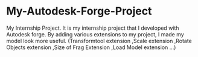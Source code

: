 # My-Autodesk-Forge-Project
My Internship Project. 
It is my internship project that I developed with Autodesk forge. By adding various extensions to my project, I made my model look more useful. (Transformtool extension ,Scale extension ,Rotate Objects extension ,Size of Frag Extension ,Load Model extension …)
